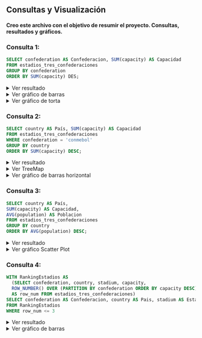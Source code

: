 ## Consultas y Visualización

#### Creo este archivo con el objetivo de resumir el proyecto. Consultas, resultados y gráficos.


### Consulta 1:

```sql
SELECT confederation AS Confederacion, SUM(capacity) AS Capacidad
FROM estadios_tres_confederaciones 
GROUP BY confederation 
ORDER BY SUM(capacity) DES;
```

<details>
<summary>Ver resultado</summary>

|Confederacion|Capacidad|
|-------------|-------------|
|UEFA         |20,158,727   |
|CONCACAF     |9,001,050    |
|CONMEBOL     |4,223,002    |

</details>

<details>
<summary>Ver gráfico de barras</summary>

![grafico_barras_1](https://github.com/guilleldas/Proyecto_Visualizacion_Python/assets/145810000/33597153-c8dd-489c-b20f-a942040d198f)

</details>

<details>
<summary>Ver gráfico de torta</summary>

![pie_chart_1](https://github.com/guilleldas/Proyecto_Visualizacion_Python/assets/145810000/188f3de7-9ee5-4a22-a000-c13f6480eb76)

</details>

### Consulta 2:

```sql
SELECT country AS País, SUM(capacity) AS Capacidad 
FROM estadios_tres_confederaciones 
WHERE confederation = 'conmebol' 
GROUP BY country 
ORDER BY SUM(capacity) DESC;
```

<details>
<summary>Ver resultado</summary>

|País     |Capacidad|
|---------|---------|
|Brazil   |1,614,462|
|Argentina|746,576  |
|Chile    |401,683  |
|Venezuela|361,597  |
|Colombia |286,529  |
|Peru     |216,661  |
|Paraguay |187,000  |
|Ecuador  |180,754  |
|Uruguay  |137,740  |
|Bolivia  |90,000   |

</details>

<details>
<summary>Ver TreeMap</summary>

![treemap_1](https://github.com/guilleldas/Proyecto_Visualizacion_Python/assets/145810000/5fe6a881-5a48-41c6-a2ab-fafcd0d49bb7)

</details>

<details>
<summary>Ver gráfico de barras horizontal</summary>

![grafico_hbarras_1](https://github.com/guilleldas/Proyecto_Visualizacion_Python/assets/145810000/f3ff4b4c-d315-4213-a1e7-c5a71c9fe053)

</details>

### Consulta 3:

```sql
SELECT country AS País, 
SUM(capacity) AS Capacidad, 
AVG(population) AS Poblacion 
FROM estadios_tres_confederaciones 
GROUP BY country 
ORDER BY AVG(population) DESC;
```

<details>
<summary>Ver resultado</summary>

|País                    |Capacidad|Poblacion  |
|------------------------|---------|-----------|
|United States of America|7,150,367|325,719,178|
|Brazil                  |1,614,462|210,147,125|
|Russia                  |1,066,224|144,526,636|
|Mexico                  |1,022,560|133,140,936|
|Germany                 |2,453,107|82,800,000 |
|Turkey                  |849,098  |80,810,525 |
|France                  |1,427,886|67,348,000 |
|Italy                   |1,323,616|60,483,973 |
|England                 |2,383,457|55,619,400 |
|Colombia                |286,529  |49,996,445 |
|Spain                   |1,686,729|46,710,000 |
|Argentina               |746,576  |43,847,430 |
|Ukraine                 |588,981  |42,418,235 |
|Poland                  |842,187  |38,433,600 |
|Canada                  |496,496  |37,067,011 |
|Peru                    |216,661  |32,162,184 |
|Venezuela               |361,597  |31,568,179 |
|Romania                 |320,365  |19,638,000 |
|Kazakhstan              |108,858  |18,311,700 |
|Chile                   |401,683  |17,574,003 |
|Guatemala               |84,453   |17,263,239 |
|Netherlands             |531,275  |17,100,715 |
|Ecuador                 |180,754  |16,385,068 |
|Belgium                 |454,053  |11,420,163 |
|Bolivia                 |90,000   |11,248,864 |
|Greece                  |427,384  |10,768,477 |
|Czech Republic          |249,074  |10,610,947 |
|Portugal                |608,341  |10,291,027 |
|Sweden                  |463,883  |10,215,250 |
|Azerbaijan              |80,870   |9,898,100  |
|Hungary                 |215,363  |9,797,561  |
|Belarus                 |105,320  |9,491,800  |
|Honduras                |118,000  |9,112,867  |
|Israel                  |185,624  |8,958,730  |
|Austria                 |332,123  |8,857,960  |
|Switzerland             |254,609  |8,508,898  |
|Paraguay                |187,000  |7,052,984  |
|Bulgaria                |294,736  |7,050,034  |
|Serbia                  |213,286  |7,001,444  |
|Denmark                 |275,925  |5,806,015  |
|Finland                 |96,755   |5,520,535  |
|Slovakia                |181,173  |5,445,087  |
|Scotland                |502,034  |5,424,800  |
|Norway                  |222,666  |5,323,933  |
|Costa Rica              |80,174   |4,857,274  |
|Ireland                 |194,139  |4,857,000  |
|Croatia                 |188,931  |4,154,200  |
|Georgia                 |105,422  |3,718,200  |
|Bosnia-Herzegovina      |102,154  |3,511,372  |
|Uruguay                 |137,740  |3,444,006  |
|Moldova                 |46,531   |3,350,900  |
|Wales                   |167,206  |3,125,000  |
|Armenia                 |80,321   |2,924,816  |
|Albania                 |49,240   |2,876,591  |
|Lithuania               |28,040   |2,795,674  |
|Macedonia               |30,784   |2,103,721  |
|Slovenia                |73,659   |2,070,050  |
|Latvia                  |39,373   |1,925,800  |
|Northern Ireland        |48,090   |1,876,695  |
|Trinidad and Tobago     |49,000   |1,359,193  |
|Estonia                 |33,700   |1,319,133  |
|Cyprus                  |94,105   |1,170,125  |
|Luxemburg               |37,184   |602,005    |
|Malta                   |21,029   |475,700    |
|Iceland                 |40,077   |355,620    |
|Greenland               |2,500    |55,877     |
|Faroe Islands           |26,240   |51,095     |
|Gibraltar               |5,000    |32,194     |

</details>

<details>
<summary>Ver gráfico Scatter Plot</summary>

![scatterplot_1](https://github.com/guilleldas/Proyecto_Visualizacion_Python/assets/145810000/1d12b0fc-64d4-45e7-88fe-2a05a9f6b439)

</details>

### Consulta 4:

```sql
WITH RankingEstadios AS 
  (SELECT confederation, country, stadium, capacity, 
  ROW_NUMBER() OVER (PARTITION BY confederation ORDER BY capacity DESC) 
  AS row_num FROM estadios_tres_confederaciones) 
SELECT confederation AS Confederacion, country AS Pais, stadium AS Estadio, capacity AS Capacidad 
FROM RankingEstadios 
WHERE row_num <= 3
```

<details>
<summary>Ver resultado</summary>
  
|Confederacion|Pais                    |Estadio                       |Capacidad|
|-------------|------------------------|------------------------------|---------|
|CONCACAF     |United States of America|Bristol Motor Speedway        |153,000  |
|CONCACAF     |United States of America|Michigan Stadium              |107,601  |
|CONCACAF     |United States of America|Beaver Stadium                |106,572  |
|CONMEBOL     |Peru                    |Estadio Teodoro Lolo Fernández|80,093   |
|CONMEBOL     |Brazil                  |Maracanã                      |78,838   |
|CONMEBOL     |Brazil                  |Estádio Nacional              |72,888   |
|UEFA         |Spain                   |Camp Nou                      |99,354   |
|UEFA         |England                 |Wembley                       |90,652   |
|UEFA         |Spain                   |Estadio Santiago Bernabéu     |85,454   |

</details>

<details>
<summary>Ver gráfico de barras</summary>

![grafico_barras_2](https://github.com/guilleldas/Proyecto_Visualizacion_Python/assets/145810000/8923271e-8926-4f5e-b45f-0a7716f1f244)

</details>



  
